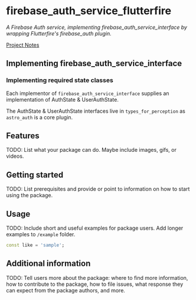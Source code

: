 # firebase_auth_service_flutterfire

*A Firebase Auth service, implementing firebase_auth_service_interface by wrapping Flutterfire's firebase_auth plugin.*

[Project Notes](https://www.notion.so/enspyrco/Firebase-Auth-Service-Interface-40bb8c0bf4f5461497a25538b536bb6d)

## Implementing firebase_auth_service_interface

### Implementing required state classes

Each implementor of `firebase_auth_service_interface` supplies an
implementation of AuthState & UserAuthState.

The AuthState & UserAuthState interfaces live in `types_for_perception` as
`astro_auth` is a core plugin.

## Features

TODO: List what your package can do. Maybe include images, gifs, or videos.

## Getting started

TODO: List prerequisites and provide or point to information on how to
start using the package.

## Usage

TODO: Include short and useful examples for package users. Add longer examples
to `/example` folder.

```dart
const like = 'sample';
```

## Additional information

TODO: Tell users more about the package: where to find more information, how to
contribute to the package, how to file issues, what response they can expect
from the package authors, and more.
